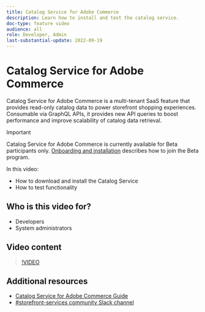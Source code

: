 ```yaml
---
title: Catalog Service for Adobe Commerce
description: Learn how to install and test the catalog service.
doc-type: feature video
audience: all
role: Developer, Admin
last-substantial-update: 2022-09-19
---
```

# Catalog Service for Adobe Commerce

Catalog Service for Adobe Commerce is a multi-tenant SaaS feature that provides read-only catalog data to power storefront shopping experiences. Consumable via GraphQL APIs, it provides new API queries to boost performance and improve scalability of catalog data retrieval.

>[!IMPORTANT]
>
>Catalog Service for Adobe Commerce is currently available for Beta participants only. [Onboarding and installation](https://experienceleague.adobe.com/docs/commerce-merchant-services/catalog-service/installation.html) describes how to join the Beta program.

In this video:

- How to download and install the Catalog Service
- How to test functionality

## Who is this video for?

- Developers
- System administrators

## Video content

>[!VIDEO](https://video.tv.adobe.com/v/3409390?quality=12&learn=on)

## Additional resources

- [Catalog Service for Adobe Commerce Guide](https://experienceleague.adobe.com/docs/commerce-merchant-services/catalog-service/guide-overview.html)
- [#storefront-services community Slack channel](https://magentocommeng.slack.com/?redir=%2Farchives%2FC03HVPG8RS4)
